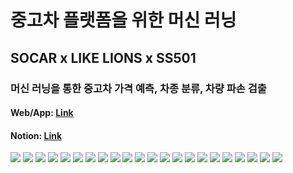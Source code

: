 # 중고차 플랫폼을 위한 머신 러닝

## SOCAR x LIKE LIONS x SS501

### 머신 러닝을 통한 중고차 가격 예측, 차종 분류, 차량 파손 검출

#### Web/App: [Link](https://share.streamlit.io/inwookie/ss501_ai_bootcamp_hackathon/main/app.py)

#### Notion: [Link](hhttps://www.notion.so/SS501-5ebfe370c9554f00a12322eeb7078da1)

![](readme_img/readme_img_00.png)
![](readme_img/readme_img_01.png)
![](readme_img/readme_img_02.png)
![](readme_img/readme_img_03.png)
![](readme_img/readme_img_04.png)
![](readme_img/readme_img_05.png)
![](readme_img/readme_img_06.png)
![](readme_img/readme_img_07.png)
![](readme_img/readme_img_08.png)
![](readme_img/readme_img_09.png)
![](readme_img/readme_img_10.png)
![](readme_img/readme_img_11.png)
![](readme_img/readme_img_12.png)
![](readme_img/readme_img_13.png)
![](readme_img/readme_img_14.png)
![](readme_img/readme_img_15.png)
![](readme_img/readme_img_16.png)
![](readme_img/readme_img_17.png)
![](readme_img/readme_img_18.png)
![](readme_img/readme_img_19.png)
![](readme_img/readme_img_20.png)
![](readme_img/readme_img_21.png)
